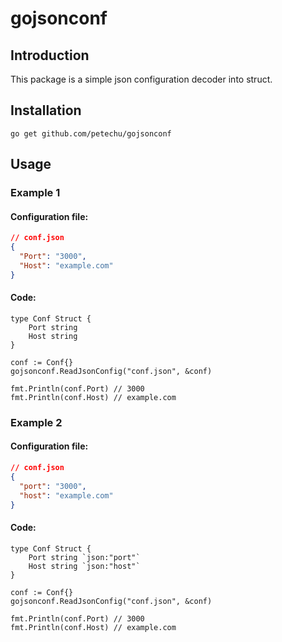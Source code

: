 # gojsonconf

## Introduction

This package is a simple json configuration decoder into struct.

## Installation

```
go get github.com/petechu/gojsonconf
```

## Usage

### Example 1

#### Configuration file:

```json
// conf.json
{
  "Port": "3000",
  "Host": "example.com"
}
```

#### Code:

```golang
type Conf Struct {
    Port string
    Host string
}

conf := Conf{}
gojsonconf.ReadJsonConfig("conf.json", &conf)

fmt.Println(conf.Port) // 3000
fmt.Println(conf.Host) // example.com

```

### Example 2

#### Configuration file:

```json
// conf.json
{
  "port": "3000",
  "host": "example.com"
}
```

#### Code:

```golang
type Conf Struct {
    Port string `json:"port"`
    Host string `json:"host"`
}

conf := Conf{}
gojsonconf.ReadJsonConfig("conf.json", &conf)

fmt.Println(conf.Port) // 3000
fmt.Println(conf.Host) // example.com

```
